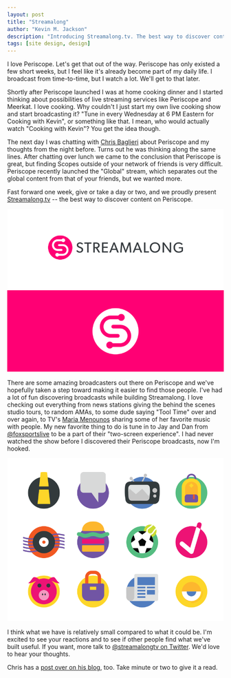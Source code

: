 ```yaml
---
layout: post
title: "Streamalong"
author: "Kevin M. Jackson"
description: "Introducing Streamalong.tv. The best way to discover content on Periscope."
tags: [site design, design]
---
```


I love Periscope. Let's get that out of the way. Periscope has only existed a few short weeks, but I feel like it's already become part of my daily life. I broadcast from time-to-time, but I watch a lot. We'll get to that later.

Shortly after Periscope launched I was at home cooking dinner and I started thinking about possibilities of live streaming services like Periscope and Meerkat. I love cooking. Why couldn't I just start my own live cooking show and start broadcasting it? "Tune in every Wednesday at 6 PM Eastern for Cooking with Kevin", or something like that. I mean, who would actually watch "Cooking with Kevin"? You get the idea though.

The next day I was chatting with [Chris Baglieri](http://twitter.com/chrisbaglieri) about Periscope and my thoughts from the night before. Turns out he was thinking along the same lines. After chatting over lunch we came to the conclusion that Periscope is great, but finding Scopes outside of your network of friends is very difficult. Periscope recently launched the "Global" stream, which separates out the global content from that of your friends, but we wanted more.

Fast forward one week, give or take a day or two, and we proudly present [Streamalong.tv](http://streamalong.tv) -- the best way to discover content on Periscope.

![Alt text](/images/streamalong-logo.png "The Streamalong logo.")

There are some amazing broadcasters out there on Periscope and we've hopefully taken a step toward making it easier to find those people. I've had a lot of fun discovering broadcasts while building Streamalong. I love checking out everything from news stations giving the behind the scenes studio tours, to random AMAs, to some dude saying "Tool Time" over and over again, to TV's [Maria Menounos](https://twitter.com/mariamenounos) sharing some of her favorite music with people. My new favorite thing to do is tune in to Jay and Dan from [@foxsportslive](http://twitter.com/foxsportslive) to be a part of their "two-screen experience". I had never watched the show before I discovered their Periscope broadcasts, now I'm hooked.

![Alt text](/images/streamalong-icons.png "The Streamalong category icons.")

I think what we have is relatively small compared to what it could be. I'm excited to see your reactions and to see if other people find what we've built useful. If you want, more talk to [@streamalongtv on Twitter](http://twitter.com/streamalongtv). We'd love to hear your thoughts.

Chris has a [post over on his blog](http://chrisbaglieri.com/blog/2015/4/15/streamalong-a-better-way-to-discover-on-periscope), too. Take minute or two to give it a read.